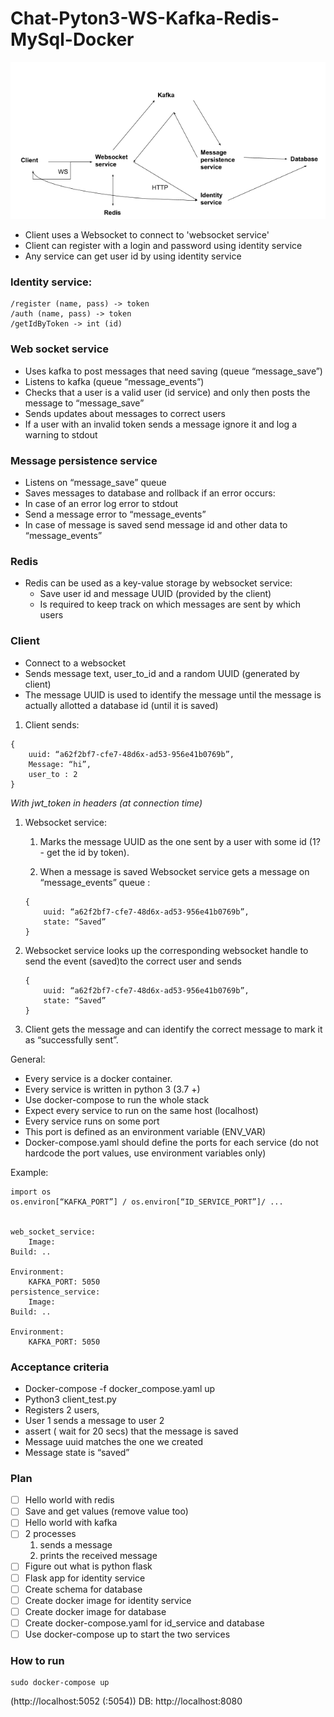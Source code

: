 # Chat-Pyton3-WS-Kafka-Redis-MySql-Docker
![Image alt](https://github.com/MaximRobota/Chat-Pyton3-WS-Kafka-Redis-MySql-Docker-/blob/master/task.png)

* Client uses a Websocket to connect to 'websocket service'
* Client can register with a login and password using identity service
* Any service can get user id by using identity service

### Identity service:
```
/register (name, pass) -> token
/auth (name, pass) -> token
/getIdByToken -> int (id)
```
### Web socket service
* Uses kafka to post messages that need saving (queue “message_save”)
* Listens to kafka (queue “message_events”)
* Checks that a user is a valid user (id service) and only then posts the message to “message_save”
* Sends updates about messages to correct users
* If a user with an invalid token sends a message ignore it and log a warning to stdout

### Message persistence service
* Listens on “message_save” queue
* Saves messages to database and rollback if an error occurs:
* In case of an error log error to stdout 
* Send a message error to “message_events”
* In case of message is saved send message id and other data to “message_events”

### Redis
* Redis can be used as a key-value storage by websocket service:
	* Save user id and message UUID (provided by the client)
	* Is required to keep track on which messages are sent by which users

### Client
* Connect to a websocket 
* Sends message text, user_to_id and a random UUID (generated by client)
* The message UUID is used to identify the message until the message is actually allotted a database id
 (until it is saved)

1. Client sends:
```
{ 
	uuid: “a62f2bf7-cfe7-48d6x-ad53-956e41b0769b”,
	Message: “hi”,
	user_to : 2
}
```
*With jwt_token in headers (at connection time)*

1. Websocket service:
	1. Marks the message UUID as the one sent by a user with some id  (1? - get the id by token).

	1. When a message is saved Websocket service gets a message on “message_events” queue : 
	``` 
	{
		uuid: “a62f2bf7-cfe7-48d6x-ad53-956e41b0769b”,
		state: “Saved”
	}
	```
1. Websocket service looks up the corresponding websocket handle to send the event (saved)to the correct user and sends 
	```
	{
		uuid: “a62f2bf7-cfe7-48d6x-ad53-956e41b0769b”,
		state: “Saved”
	}
	```
1. Client gets the message and can identify the correct message to mark it as “successfully sent”.



General:
* Every service is a docker container.
* Every service is written in python 3 (3.7 +)
* Use docker-compose to run the whole stack
* Expect every service to run on the same host (localhost)
* Every service runs on some port
* This port is defined as an environment variable (ENV_VAR)
* Docker-compose.yaml should define the ports for each service  (do not hardcode the port values, use environment variables only) 

Example:
```
import os 
os.environ[“KAFKA_PORT”] / os.environ[“ID_SERVICE_PORT”]/ ...


web_socket_service:
	Image:
Build: ..

Environment:
	KAFKA_PORT: 5050
persistence_service:
	Image:
Build: ..

Environment:
	KAFKA_PORT: 5050 
```
### Acceptance criteria
* Docker-compose -f docker_compose.yaml up
* Python3 client_test.py 
* Registers 2 users,
* User 1 sends a message to user 2 
* assert ( wait for 20 secs) that the message is saved 
* Message uuid matches the one we created
* Message state is “saved”


### Plan
- [ ] Hello world with redis 
- [ ] Save and get values (remove value too)
- [ ] Hello world with kafka
- [ ] 2 processes 
	1. sends a message
	2. prints the received message
- [ ] Figure out what is python flask 
- [ ] Flask app for identity service  
- [ ] Create schema for database
- [ ] Create docker image for identity service 
- [ ] Create docker image for database
- [ ] Create docker-compose.yaml for id_service and database 
- [ ] Use docker-compose up to start the two services

### How to run
```
sudo docker-compose up
```
(http://localhost:5052 (:5054))
DB: http://localhost:8080